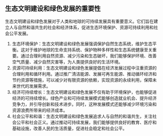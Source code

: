 ## 生态文明建设和绿色发展的重要性

生态文明建设和绿色发展对于人类和地球的可持续发展具有重要意义。它们旨在建立人与自然和谐共生的社会和经济体系，促进生态环境保护、资源可持续利用和社会公平发展。

1. 生态环境保护：生态文明建设和绿色发展强调保护自然生态系统，维护生态平衡。这对于维护地球的生命支持系统、保护物种多样性和生态系统健康至关重要。通过合理利用自然资源、减少污染和生态破坏，我们能够保护环境、改善空气质量、减少自然灾害等，为人类提供良好的生活环境。
2. 资源可持续利用：生态文明建设和绿色发展提倡在经济发展过程中注重资源的合理利用和循环利用。通过推广清洁能源、发展可再生能源、推动循环经济和节约资源等措施，可以减少对有限资源的依赖，实现资源的永续利用，保障未来世代的发展需求。
3. 经济可持续增长：生态文明建设和绿色发展不仅有助于环境保护，也能够促进经济的可持续增长。绿色产业和可持续发展模式能够创造就业机会、提升经济竞争力，并引导创新和技术进步。同时，这种发展模式还能够减少环境污染和资源浪费所带来的经济成本。
4. 社会公平和和谐：生态文明建设和绿色发展追求人与自然的和谐共生，关注社会公平和社会正义。通过推动可持续发展，我们能够提供良好的教育、医疗和基础设施，改善人民的生活质量，促进社会稳定和社会公平。

